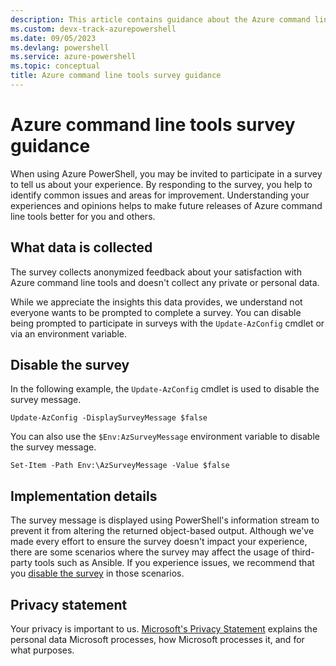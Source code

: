 ```yaml
---
description: This article contains guidance about the Azure command line tools survey.
ms.custom: devx-track-azurepowershell
ms.date: 09/05/2023
ms.devlang: powershell
ms.service: azure-powershell
ms.topic: conceptual
title: Azure command line tools survey guidance
---
```


# Azure command line tools survey guidance

When using Azure PowerShell, you may be invited to participate in a survey to tell us about your
experience. By responding to the survey, you help to identify common issues and areas for
improvement. Understanding your experiences and opinions helps to make future releases of Azure
command line tools better for you and others.

## What data is collected

The survey collects anonymized feedback about your satisfaction with Azure command line tools and
doesn't collect any private or personal data.

While we appreciate the insights this data provides, we understand not everyone wants to be prompted
to complete a survey. You can disable being prompted to participate in surveys with the
`Update-AzConfig` cmdlet or via an environment variable.

## Disable the survey

In the following example, the `Update-AzConfig` cmdlet is used to disable the survey message.

```azurepowershell-interactive
Update-AzConfig -DisplaySurveyMessage $false
```

You can also use the `$Env:AzSurveyMessage` environment variable to disable the survey message.

```azurepowershell-interactive
Set-Item -Path Env:\AzSurveyMessage -Value $false
```

## Implementation details

The survey message is displayed using PowerShell's information stream to prevent it from altering
the returned object-based output. Although we've made every effort to ensure the survey doesn't
impact your experience, there are some scenarios where the survey may affect the usage of
third-party tools such as Ansible. If you experience issues, we recommend that you
[disable the survey](#disable-the-survey) in those scenarios.

## Privacy statement

Your privacy is important to us.
[Microsoft's Privacy Statement](https://privacy.microsoft.com/privacystatement) explains the
personal data Microsoft processes, how Microsoft processes it, and for what purposes.

